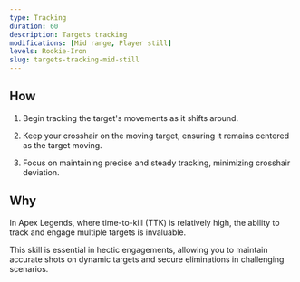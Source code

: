 ```yaml
---
type: Tracking
duration: 60
description: Targets tracking
modifications: [Mid range, Player still]
levels: Rookie-Iron
slug: targets-tracking-mid-still
---
```


## How

1. Begin tracking the target's movements as it shifts around.

2. Keep your crosshair on the moving target, ensuring it remains centered as the target moving.

3. Focus on maintaining precise and steady tracking, minimizing crosshair deviation.

## Why

In Apex Legends, where time-to-kill (TTK) is relatively high, the ability to track and engage multiple targets is invaluable.

This skill is essential in hectic engagements, allowing you to maintain accurate shots on dynamic targets and secure eliminations in challenging scenarios.
